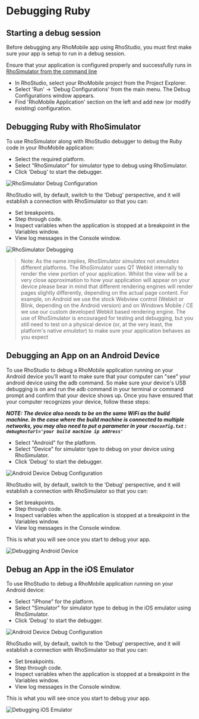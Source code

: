 # Debugging Ruby

## Starting a debug session
Before debugging any RhoMobile app using RhoStudio, you must first make sure your app is setup to run in a debug session.

Ensure that your application is configured properly and successfully runs in [RhoSimulator from the command line](#running-rhosimulator-from-command-line)

* In RhoStudio, select your RhoMobile project from the Project Explorer.
* Select 'Run' -> 'Debug Configurations' from the main menu. The Debug Configurations window appears.
* Find 'RhoMobile Application' section on the left and add new (or modify existing) configuration.

## Debugging Ruby with RhoSimulator
To use RhoSimulator along with RhoStudio debugger to debug the Ruby code in your RhoMobile application:

* Select the required platform.
* Select "RhoSimulator" for simulator type to debug using RhoSimulator.
* Click 'Debug' to start the debugger.

![RhoSimulator Debug Configuration](http://rhodocs-images.s3.amazonaws.com/guide/debugging_with_rhosimulator/debug-configuration.png)

RhoStudio will, by default, switch to the 'Debug' perspective, and it will establish a connection with RhoSimulator so that you can:

* Set breakpoints.
* Step through code.
* Inspect variables when the application is stopped at a breakpoint in the Variables window.
* View log messages in the Console window.

![RhoSimulator Debugging](http://rhodocs-images.s3.amazonaws.com/guide/debugging_with_rhosimulator/rhostudio-debug-ruby.png)

> Note: As the name implies, RhoSimulator *simulates* not *emulates* different platforms. The RhoSimulator uses QT Webkit internally to render the view portion of your application.  Whilst the view will be a very close approximation to how your application will appear on your device please bear in mind that different rendering engines will render pages slightly differently, depending on the actual page content.  For example, on Android we use the stock Webview control (Webkit or Blink, depending on the Android version) and on Windows Mobile / CE we use our custom developed Webkit based rendering engine. The use of RhoSimulator is encouraged for testing and debugging, but you still need to test on a physical device (or, at the very least, the platform's native *emulator*) to make sure your application behaves as you expect

## Debugging an App on an Android Device
To use RhoStudio to debug a RhoMobile application running on your Android device you'll want to make sure that your computer can "see" your android device using the adb command. So make sure your device's USB debugging is on and run the adb command in your terminal or command prompt and confirm that your device shows up. Once you have ensured that your computer recognizes your device, follow these steps:

***NOTE: The device also needs to be on the same WiFi as the build machine. In the case where the build machine is connected to multiple networks, you may also need to put a parameter in your `rhoconfig.txt` : `debughosturl='your build machine ip address'`***

* Select "Android" for the platform.
* Select "Device" for simulator type to debug on your device using RhoSimulator.
* Click 'Debug' to start the debugger.

![Android Device Debug Configuration](https://s3.amazonaws.com/rhodocs/guide/debugging_ruby/android_device_debug_config.png)

RhoStudio will, by default, switch to the 'Debug' perspective, and it will establish a connection with RhoSimulator so that you can:

* Set breakpoints.
* Step through code.
* Inspect variables when the application is stopped at a breakpoint in the Variables window.
* View log messages in the Console window.

This is what you will see once you start to debug your app.

![Debugging Android Device](https://s3.amazonaws.com/rhodocs/guide/debugging_ruby/debug_android_device.png)

## Debug an App in the iOS Emulator
To use RhoStudio to debug a RhoMobile application running on your Android device:

* Select "iPhone" for the platform.
* Select "Simulator" for simulator type to debug in the iOS emulator using RhoSimulator.
* Click 'Debug' to start the debugger.

![Android Device Debug Configuration](https://s3.amazonaws.com/rhodocs/guide/debugging_ruby/ios_emulator_debug_config.png)

RhoStudio will, by default, switch to the 'Debug' perspective, and it will establish a connection with RhoSimulator so that you can:

* Set breakpoints.
* Step through code.
* Inspect variables when the application is stopped at a breakpoint in the Variables window.
* View log messages in the Console window.

This is what you will see once you start to debug your app.

![Debugging iOS Emulator](https://s3.amazonaws.com/rhodocs/guide/debugging_ruby/debug_ios_emulator.png)